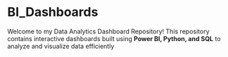 # BI_Dashboards
Welcome to my Data Analytics Dashboard Repository! This repository contains interactive dashboards built using **Power BI, Python, and SQL** to analyze and visualize data efficiently
